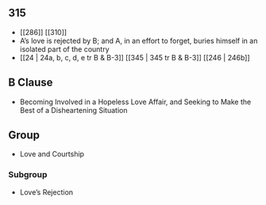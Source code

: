 ## 315
- [[286]] [[310]] 
- A’s love is rejected by B; and A, in an effort to forget, buries himself in an isolated part of the country
- [[24 | 24a, b, c, d, e tr B &amp; B-3]] [[345 | 345 tr B &amp; B-3]] [[246 | 246b]] 

## B Clause
- Becoming Involved in a Hopeless Love Affair, and Seeking to Make the Best of a Disheartening Situation

## Group
- Love and Courtship

### Subgroup
- Love’s Rejection

